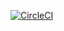 [![CircleCI](https://circleci.com/gh/Adron/twitzin.svg?style=svg)](https://circleci.com/gh/Adron/twitzin)